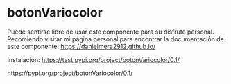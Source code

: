 # botonVariocolor
Puede sentirse libre de usar este componente para su disfrute personal.
Recomiendo visitar mi página personal para encontrar la documentación de este componente:
https://danielmera2912.github.io/

Instalación:
https://test.pypi.org/project/botonVariocolor/0.1/

https://pypi.org/project/botonVariocolor/0.1/
